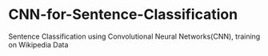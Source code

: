 # CNN-for-Sentence-Classification
Sentence Classification using Convolutional Neural Networks(CNN), training on Wikipedia Data
